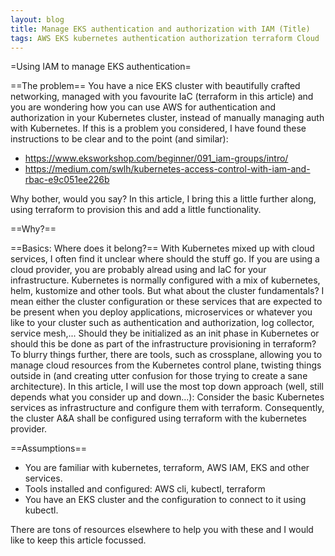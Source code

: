 ```yaml
---
layout: blog
title: Manage EKS authentication and authorization with IAM (Title)
tags: AWS EKS kubernetes authentication authorization terraform Cloud
---
```

=Using IAM to manage EKS authentication=

==The problem==
You have a nice EKS cluster with beautifully crafted networking, managed with you favourite IaC (terraform in this article) and you are wondering how you can use AWS for authentication and authorization in your Kubernetes cluster, instead of manually managing auth with Kubernetes.
If this is a problem you considered, I have found these instructions to be clear and to the point (and similar):
* https://www.eksworkshop.com/beginner/091_iam-groups/intro/
* https://medium.com/swlh/kubernetes-access-control-with-iam-and-rbac-e9c051ee226b

Why bother, would you say?  In this article, I bring this a little further along, using terraform to provision this and add a little functionality.

==Why?==


==Basics: Where does it belong?==
With Kubernetes mixed up with cloud services, I often find it unclear where should the stuff go.  If you are using a cloud provider, you are probably alread using and IaC for your infrastructure.  Kubernetes is normally configured with a mix of kubernetes, helm, kustomize and other tools. But what about the cluster fundamentals?  I mean either the cluster configuration or these services that are expected to be present when you deploy applications, microservices or whatever you like to your cluster such as authentication and authorization, log collector, service mesh,... Should they be initialized as an init phase in Kubernetes or should this be done as part of the infrastructure provisioning in terraform?  To blurry things further, there are tools, such as crossplane, allowing you to manage cloud resources from the Kubernetes control plane, twisting things outside in (and creating utter confusion for those trying to create a sane architecture).
In this article, I will use the most top down approach (well, still depends what you consider up and down...):  Consider the basic Kubernetes services as infrastructure and configure them with terraform.  Consequently, the cluster A&A shall be configured using terraform with the kubernetes provider.

==Assumptions==
* You are familiar with kubernetes, terraform, AWS IAM, EKS and other services.
* Tools installed and configured: AWS cli, kubectl, terraform
* You have an EKS cluster and the configuration to connect to it using kubectl.

There are tons of resources elsewhere to help you with these and I would like to keep this article focussed.


